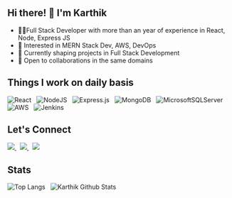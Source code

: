 ## Hi there! 👋 I'm Karthik
<ul>
	<li>👨‍💻Full Stack Developer with more than an year of experience in React, Node, Express JS</li>
	<li>🔭 Interested in MERN Stack Dev, AWS, DevOps</li>
	<li>🚀 Currently shaping projects in Full Stack Development</li>
	<li>🤝 Open to collaborations in the same domains</li>
</ul>

## Things I work on daily basis
![React](https://img.shields.io/badge/react-%2320232a.svg?style=for-the-badge&logo=react&logoColor=%2361DAFB) &nbsp;
![NodeJS](https://img.shields.io/badge/node.js-6DA55F?style=for-the-badge&logo=node.js&logoColor=white) &nbsp;
![Express.js](https://img.shields.io/badge/express.js-%23404d59.svg?style=for-the-badge&logo=express&logoColor=%2361DAFB) &nbsp;
![MongoDB](https://img.shields.io/badge/MongoDB-%234ea94b.svg?style=for-the-badge&logo=mongodb&logoColor=white) &nbsp;
![MicrosoftSQLServer](https://img.shields.io/badge/Microsoft%20SQL%20Server-CC2927?style=for-the-badge&logo=microsoft%20sql%20server&logoColor=white) &nbsp;
![AWS](https://img.shields.io/badge/AWS-%23FF9900.svg?style=for-the-badge&logo=amazon-aws&logoColor=white) &nbsp;
![Jenkins](https://img.shields.io/badge/jenkins-%232C5263.svg?style=for-the-badge&logo=jenkins&logoColor=white)

## Let's Connect
<p>
	<a href="https://www.linkedin.com/in/karthik-avula/">
		<img src="https://img.shields.io/badge/linkedin-%230077B5.svg?style=for-the-badge&logo=linkedin&logoColor=white" />
	</a> &nbsp;
	<a href="https://www.instagram.com/_cartic/">
		<img src="https://img.shields.io/badge/Instagram-%23E4405F.svg?style=for-the-badge&logo=Instagram&logoColor=white" />
	</a> &nbsp;
	<a href="mailto:karthikavula32@gmail.com">
		<img src="https://img.shields.io/badge/Gmail-D14836?style=for-the-badge&logo=gmail&logoColor=white" />
	</a>
</p>

## Stats
![Top Langs](https://github-readme-stats.vercel.app/api/top-langs/?username=karthikavula32&layout=compact&theme=dark&hide_border=true) &nbsp;
![Karthik Github Stats](https://github-readme-streak-stats.herokuapp.com?user=karthikavula32&layout=compact&theme=dark&hide_border=true)
